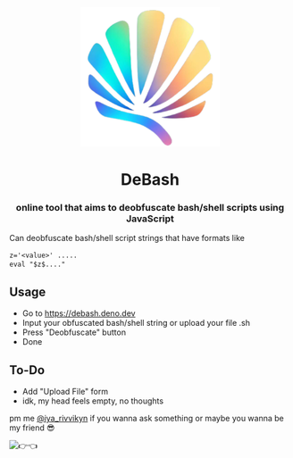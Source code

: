 <p align="center"><img src="media/shell.png" alt="ayo what?" width=250px></p>
<h1 align="center">DeBash</h1>
<h3 align="center">online tool that aims to deobfuscate bash/shell scripts using JavaScript</h3>

Can deobfuscate bash/shell script strings that have formats like
```shell
z='<value>' .....
eval "$z$...."
```

## Usage
- Go to https://debash.deno.dev
- Input your obfuscated bash/shell string or upload your file .sh
- Press "Deobfuscate" button
- Done

## To-Do
- Add "Upload File" form
- idk, my head feels empty, no thoughts

pm me [@iya_rivvikyn](https://t.me/iya_rivvikyn) if you wanna ask something or maybe you wanna be my friend 😎

<p align="left"><img src="media/👉👈.jpg" alt="👉👈" width=300px></p>
